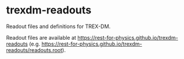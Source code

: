 # trexdm-readouts

Readout files and definitions for TREX-DM.

Readout files are available at https://rest-for-physics.github.io/trexdm-readouts (e.g. https://rest-for-physics.github.io/trexdm-readouts/readouts.root).
